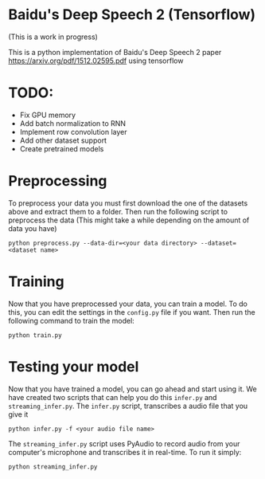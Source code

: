 # Baidu's Deep Speech 2 (Tensorflow)

(This is a work in progress)

This is a python implementation of Baidu's Deep Speech 2 paper https://arxiv.org/pdf/1512.02595.pdf using tensorflow

# TODO:

<ul>
  <li>Fix GPU memory</li>
  <li>Add batch normalization to RNN</li>
  <li>Implement row convolution layer</li>
  <li>Add other dataset support</li>
  <li>Create pretrained models</li>
</ul>

# Preprocessing

To preprocess your data you must first download the one of the datasets above and extract them to a folder. Then run the following script to preprocess the data (This might take a while depending on the amount of data you have)

`python preprocess.py --data-dir=<your data directory> --dataset=<dataset name>`

# Training

Now that you have preprocessed your data, you can train a model. To do this, you can edit the settings in the `config.py` file if you want. Then run the following command to train the model:

`python train.py`

# Testing your model

Now that you have trained a model, you can go ahead and start using it. We have created two scripts that can help you do this `infer.py` and `streaming_infer.py`. The `infer.py` script, transcribes a audio file that you give it

`python infer.py -f <your audio file name>`

The `streaming_infer.py` script uses PyAudio to record audio from your computer's microphone and transcribes it in real-time. To run it simply:

`python streaming_infer.py`
